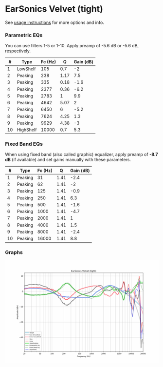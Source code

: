 # EarSonics Velvet (tight)
See [usage instructions](https://github.com/jaakkopasanen/AutoEq#usage) for more options and info.

### Parametric EQs
You can use filters 1-5 or 1-10. Apply preamp of -5.6 dB or -5.6 dB, respectively.

|   # | Type      |   Fc (Hz) |    Q |   Gain (dB) |
|-----|-----------|-----------|------|-------------|
|   1 | LowShelf  |       105 | 0.7  |        -2   |
|   2 | Peaking   |       238 | 1.17 |         7.5 |
|   3 | Peaking   |       335 | 0.18 |        -1.6 |
|   4 | Peaking   |      2377 | 0.36 |        -6.2 |
|   5 | Peaking   |      2783 | 1    |         9.9 |
|   6 | Peaking   |      4642 | 5.07 |         2   |
|   7 | Peaking   |      6450 | 6    |        -5.2 |
|   8 | Peaking   |      7624 | 4.25 |         1.3 |
|   9 | Peaking   |      9929 | 4.38 |        -3   |
|  10 | HighShelf |     10000 | 0.7  |         5.3 |

### Fixed Band EQs
When using fixed band (also called graphic) equalizer, apply preamp of **-8.7 dB** (if available) and set gains manually with these parameters.

|   # | Type    |   Fc (Hz) |    Q |   Gain (dB) |
|-----|---------|-----------|------|-------------|
|   1 | Peaking |        31 | 1.41 |        -2.4 |
|   2 | Peaking |        62 | 1.41 |        -2   |
|   3 | Peaking |       125 | 1.41 |        -0.9 |
|   4 | Peaking |       250 | 1.41 |         6.3 |
|   5 | Peaking |       500 | 1.41 |        -1.6 |
|   6 | Peaking |      1000 | 1.41 |        -4.7 |
|   7 | Peaking |      2000 | 1.41 |         1   |
|   8 | Peaking |      4000 | 1.41 |         1.5 |
|   9 | Peaking |      8000 | 1.41 |        -2.4 |
|  10 | Peaking |     16000 | 1.41 |         8.8 |

### Graphs
![](./EarSonics%20Velvet%20(tight).png)
